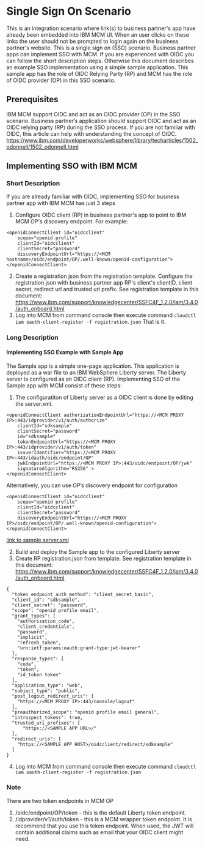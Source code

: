 # Single Sign On Scenario
This is an integration scenario where link(s) to business partner's app have already been embedded into IBM MCM UI. When an user clicks on these links the user should not be prompted to login again on the business partner's website. This is a single sign on (SSO) scenario. Business partner apps can implement SSO with MCM.  If you are experienced with OIDC you can follow the short description steps.  Otherwise this document describes an example SSO implementation using a simple sample application. This sample app has the role of OIDC Relying Party (RP) and MCM has the role of OIDC provider (OP) in this SSO scenario.
## Prerequisites
IBM MCM support OIDC and act as an OIDC provider (OP) in the SSO scenario.  Business partner’s application should support OIDC and act as an OIDC relying party (RP) during the SSO process. If you are not familiar with OIDC, this article can help with understanding the concept of OIDC. https://www.ibm.com/developerworks/websphere/library/techarticles/1502_odonnell/1502_odonnell.html
## Implementing SSO with IBM MCM 
### Short Description
If you are already familiar with OIDC, implementing SSO for business partner app with IBM MCM has just 3 steps
1. Configure OIDC client (RP) in business partner's app to point to IBM MCM OP's discovery endpoint.  For example:
```
<openidConnectClient id="oidcclient"
    scope="openid profile"
    clientId="oidcclient"
    clientSecret="password"
    discoveryEndpointUrl="https://<MCM hostname>/oidc/endpoint/OP/.well-known/openid-configuration">
</openidConnectClient>
```
2. Create a registration json from the registration template.  Configure the registration json with business partner app RP's client's clientID, client secret, redirect url and trusted uri prefix.  See registration template in this document: https://www.ibm.com/support/knowledgecenter/SSFC4F_1.2.0/iam/3.4.0/auth_onboard.html
3. Log into MCM from command console then execute command `cloudctl iam oauth-client-register -f registration.json`
That is it.

### Long Description
#### Implementing SSO Example with Sample App
The Sample app is a simple one-page application.  This application is deployed as a war file to an IBM WebSphere Liberty server.  The Liberty server is configured as an OIDC client (RP).  Implementing SSO of the Sample app with MCM consist of these steps:
1. The configuratiton of Liberty server as a OIDC client is done by editing the server.xml.
```
<openidConnectClient authorizationEndpointUrl="https://<MCM PROXY IP>:443/idprovider/v1/auth/authorize" 
    clientId="sdksample" 
    clientSecret="password"
    id="sdksample" 
    tokenEndpointUrl="https://<MCM PROXY IP>:443/idprovider/v1/auth/token" 
    issuerIdentifier="https://<MCM PROXY IP>:443/idauth/oidc/endpoint/OP"  
    jwkEndpointUrl="https://<MCM PROXY IP>:443/oidc/endpoint/OP/jwk"
    signatureAlgorithm="RS256" >
</openidConnectClient>
```
Alternatively, you can use OP’s discovery endpoint for configuration
```
<openidConnectClient id="oidcclient"
    scope="openid profile"
    clientId="oidcclient"
    clientSecret="password"
    discoveryEndpointUrl="https://<MCM PROXY IP>/oidc/endpoint/OP/.well-known/openid-configuration">
</openidConnectClient>
```
  [link to sample server.xml](examples/deprecated/on-prem_liberty/server.xml)

2. Build and deploy the Sample app to the configured Liberty server
3. Create RP registration.json from template.  See registration template in this document: https://www.ibm.com/support/knowledgecenter/SSFC4F_1.2.0/iam/3.4.0/auth_onboard.html

```
{
  "token_endpoint_auth_method": "client_secret_basic",
  "client_id": "sdksample",
  "client_secret": "password",
  "scope": "openid profile email",
  "grant_types": [
    "authorization_code",
    "client_credentials",
    "password",
    "implicit",
    "refresh_token",
    "urn:ietf:params:oauth:grant-type:jwt-bearer"
  ],
  "response_types": [
    "code",
    "token",
    "id_token token"
  ],
  "application_type": "web",
  "subject_type": "public",
  "post_logout_redirect_uris": [
    "https://<MCM PROXY IP>:443/console/logout"
  ],
  "preauthorized_scope": "openid profile email general",
  "introspect_tokens": true,
  "trusted_uri_prefixes": [
      "https://<SAMPLE APP URL>/"
  ],
  "redirect_uris": [
    "https://<SAMPLE APP HOST>/oidcclient/redirect/sdksample"
  ]
}
```
4. Log into MCM from command console then execute command `cloudctl iam oauth-client-register -f registration.json`

### Note
There are two token endpoints in MCM OP
1. /oidc/endpoint/OP/token - this is the default Liberty token endpoint. 
2. /idprovider/v1/auth/token - this is a MCM wrapper token endpoint.  It is recommend that you use this token endpoint. When used, the JWT will contain additional claims such as email that your OIDC client might need.
